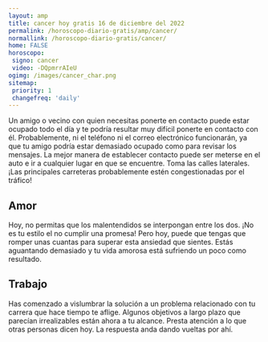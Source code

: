 ```yaml
---
layout: amp
title: cancer hoy gratis 16 de diciembre del 2022 
permalink: /horoscopo-diario-gratis/amp/cancer/
normallink: /horoscopo-diario-gratis/cancer/
home: FALSE
horoscopo:
 signo: cancer
 video: -DQpmrrAIeU
ogimg: /images/cancer_char.png
sitemap:
 priority: 1
 changefreq: 'daily'
---
```



Un amigo o vecino con quien necesitas ponerte en contacto puede estar ocupado todo el día y te podría resultar muy difícil ponerte en contacto con él. Probablemente, ni el teléfono ni el correo electrónico funcionarán, ya que tu amigo podría estar demasiado ocupado como para revisar los mensajes. La mejor manera de establecer contacto puede ser meterse en el auto e ir a cualquier lugar en que se encuentre. Toma las calles laterales. ¡Las principales carreteras probablemente estén congestionadas por el tráfico!

## Amor

Hoy, no permitas que los malentendidos se interpongan entre los dos. ¡No es tu estilo el no cumplir una promesa! Pero hoy, puede que tengas que romper unas cuantas para superar esta ansiedad que sientes. Estás aguantando demasiado y tu vida amorosa está sufriendo un poco como resultado.

## Trabajo

Has comenzado a vislumbrar la solución a un problema relacionado con tu carrera que hace tiempo te aflige. Algunos objetivos a largo plazo que parecían irrealizables están ahora a tu alcance. Presta atención a lo que otras personas dicen hoy. La respuesta anda dando vueltas por ahí.